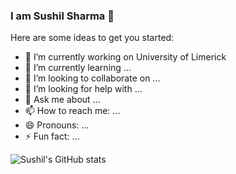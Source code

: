 

### I am Sushil Sharma 👋


Here are some ideas to get you started:

- 🔭 I’m currently working on University of Limerick 
- 🌱 I’m currently learning ...
- 👯 I’m looking to collaborate on ...
- 🤔 I’m looking for help with ...
- 💬 Ask me about ...
- 📫 How to reach me: ...
- 😄 Pronouns: ...
- ⚡ Fun fact: ...


![Sushil's GitHub stats](https://github-readme-stats.vercel.app/api?username=sharmasushil&show_icons=true&theme=radical&hide=contribs,prs)

